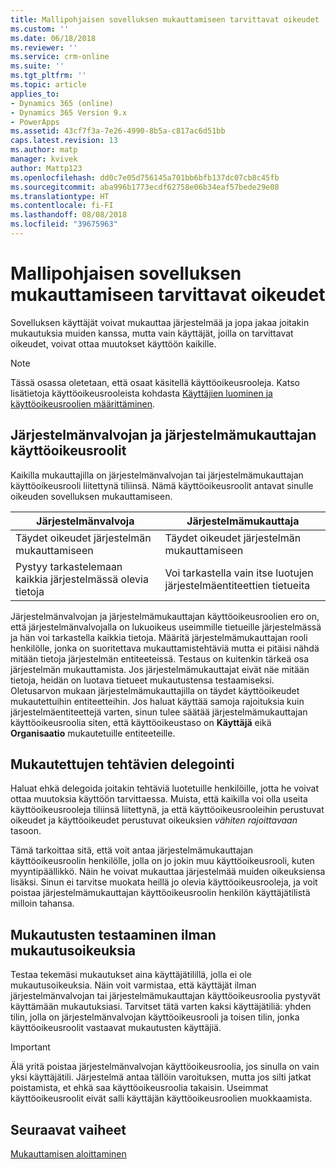 ```yaml
---
title: Mallipohjaisen sovelluksen mukauttamiseen tarvittavat oikeudet | MicrosoftDocs
ms.custom: ''
ms.date: 06/18/2018
ms.reviewer: ''
ms.service: crm-online
ms.suite: ''
ms.tgt_pltfrm: ''
ms.topic: article
applies_to:
- Dynamics 365 (online)
- Dynamics 365 Version 9.x
- PowerApps
ms.assetid: 43cf7f3a-7e26-4990-8b5a-c817ac6d51bb
caps.latest.revision: 13
ms.author: matp
manager: kvivek
author: Mattp123
ms.openlocfilehash: dd0c7e05d756145a701bb6bfb137dc07cb8c45fb
ms.sourcegitcommit: aba996b1773ecdf62758e06b34eaf57bede29e08
ms.translationtype: HT
ms.contentlocale: fi-FI
ms.lasthandoff: 08/08/2018
ms.locfileid: "39675963"
---
```

# <a name="privileges-required-for-model-driven-app-customization"></a>Mallipohjaisen sovelluksen mukauttamiseen tarvittavat oikeudet

Sovelluksen käyttäjät voivat mukauttaa järjestelmää ja jopa jakaa joitakin mukautuksia muiden kanssa, mutta vain käyttäjät, joilla on tarvittavat oikeudet, voivat ottaa muutokset käyttöön kaikille.  
  
> [!NOTE]
>  Tässä osassa oletetaan, että osaat käsitellä käyttöoikeusrooleja. Katso lisätietoja käyttöoikeusrooleista kohdasta [Käyttäjien luominen ja käyttöoikeusroolien määrittäminen](https://docs.microsoft.com/dynamics365/customer-engagement/admin/create-users-assign-online-security-roles).  
  
<a name="BKMK_SysAdminAndSysCustomizer"></a>   
## <a name="system-administrator-and-system-customizer-security-roles"></a>Järjestelmänvalvojan ja järjestelmämukauttajan käyttöoikeusroolit  
 Kaikilla mukauttajilla on järjestelmänvalvojan tai järjestelmämukauttajan käyttöoikeusrooli liitettynä tiliinsä. Nämä käyttöoikeusroolit antavat sinulle oikeuden sovelluksen mukauttamiseen.  
  
|Järjestelmänvalvoja|Järjestelmämukauttaja|  
|--------------------------|-----------------------|  
|Täydet oikeudet järjestelmän mukauttamiseen|Täydet oikeudet järjestelmän mukauttamiseen|  
|Pystyy tarkastelemaan kaikkia järjestelmässä olevia tietoja|Voi tarkastella vain itse luotujen järjestelmäentiteettien tietueita|  
  
 Järjestelmänvalvojan ja järjestelmämukauttajan käyttöoikeusroolien ero on, että järjestelmänvalvojalla on lukuoikeus useimmille tietueille järjestelmässä ja hän voi tarkastella kaikkia tietoja. Määritä järjestelmämukauttajan rooli henkilölle, jonka on suoritettava mukauttamistehtäviä mutta ei pitäisi nähdä mitään tietoja järjestelmän entiteeteissä. Testaus on kuitenkin tärkeä osa järjestelmän mukauttamista. Jos järjestelmämukauttajat eivät näe mitään tietoja, heidän on luotava tietueet mukautustensa testaamiseksi. Oletusarvon mukaan järjestelmämukauttajilla on täydet käyttöoikeudet mukautettuihin entiteetteihin. Jos haluat käyttää samoja rajoituksia kuin järjestelmäentiteettejä varten, sinun tulee säätää järjestelmämukauttajan käyttöoikeusroolia siten, että käyttöoikeustaso on **Käyttäjä** eikä **Organisaatio** mukautetuille entiteeteille.  
  
<a name="BKMK_DelegatingCustomizationTasks"></a>   
## <a name="delegate-customization-tasks"></a>Mukautettujen tehtävien delegointi  
 Haluat ehkä delegoida joitakin tehtäviä luotetuille henkilöille, jotta he voivat ottaa muutoksia käyttöön tarvittaessa. Muista, että kaikilla voi olla useita käyttöoikeusrooleja tiliinsä liitettynä, ja että käyttöoikeusrooleihin perustuvat oikeudet ja käyttöoikeudet perustuvat oikeuksien *vähiten rajoittavaan* tasoon.  
  
 Tämä tarkoittaa sitä, että voit antaa järjestelmämukauttajan käyttöoikeusroolin henkilölle, jolla on jo jokin muu käyttöoikeusrooli, kuten myyntipäällikkö. Näin he voivat mukauttaa järjestelmää muiden oikeuksiensa lisäksi. Sinun ei tarvitse muokata heillä jo olevia käyttöoikeusrooleja, ja voit poistaa järjestelmämukauttajan käyttöoikeusroolin henkilön käyttäjätilistä milloin tahansa.  
  
<a name="BKMK_UsingTwoUserAccounts"></a>   
## <a name="test-customizations-without-customization-privileges"></a>Mukautusten testaaminen ilman mukautusoikeuksia  
 Testaa tekemäsi mukautukset aina käyttäjätilillä, jolla ei ole mukautusoikeuksia. Näin voit varmistaa, että käyttäjät ilman järjestelmänvalvojan tai järjestelmämukauttajan käyttöoikeusroolia pystyvät käyttämään mukautuksiasi. Tarvitset tätä varten kaksi käyttäjätiliä: yhden tilin, jolla on järjestelmänvalvojan käyttöoikeusrooli ja toisen tilin, jonka käyttöoikeusroolit vastaavat mukautusten käyttäjiä.  
  
> [!IMPORTANT]
>  Älä yritä poistaa järjestelmänvalvojan käyttöoikeusroolia, jos sinulla on vain yksi käyttäjätili. Järjestelmä antaa tällöin varoituksen, mutta jos silti jatkat poistamista, et ehkä saa käyttöoikeusroolia takaisin. Useimmat käyttöoikeusroolit eivät salli käyttäjän käyttöoikeusroolien muokkaamista.  
  
## <a name="next-steps"></a>Seuraavat vaiheet  
 [Mukauttamisen aloittaminen](getting-started-customization.md)

